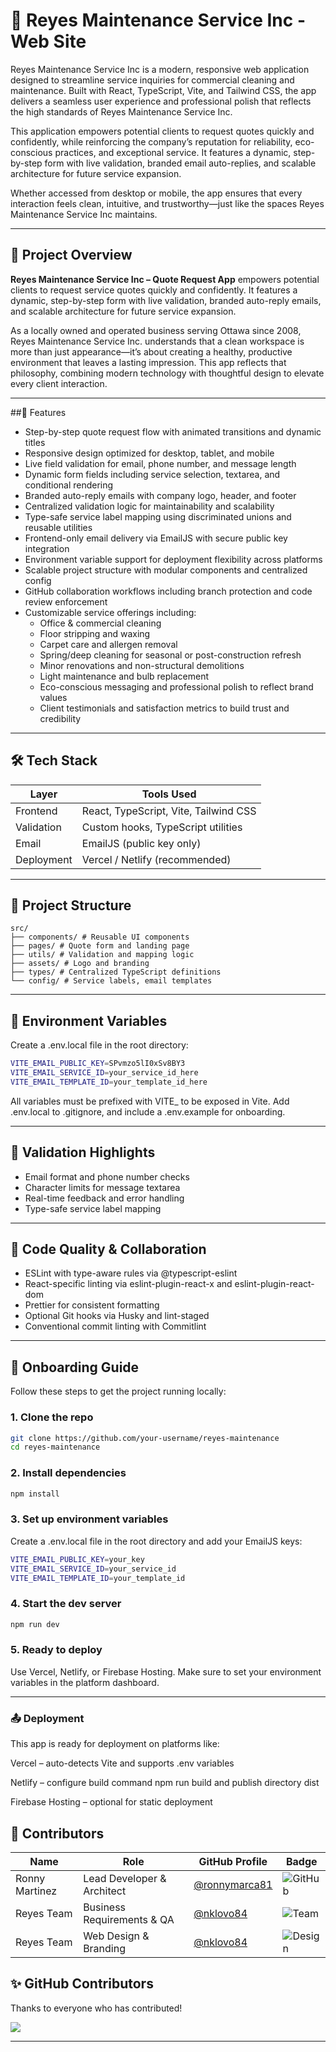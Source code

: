 # 🧼 Reyes Maintenance Service Inc - Web Site

Reyes Maintenance Service Inc is a modern, responsive web application designed to streamline service inquiries for commercial cleaning and maintenance. Built with React, TypeScript, Vite, and Tailwind CSS, the app delivers a seamless user experience and professional polish that reflects the high standards of Reyes Maintenance Service Inc.

This application empowers potential clients to request quotes quickly and confidently, while reinforcing the company’s reputation for reliability, eco-conscious practices, and exceptional service. It features a dynamic, step-by-step form with live validation, branded email auto-replies, and scalable architecture for future service expansion.

Whether accessed from desktop or mobile, the app ensures that every interaction feels clean, intuitive, and trustworthy—just like the spaces Reyes Maintenance Service Inc maintains.

---

## 🧼 Project Overview

**Reyes Maintenance Service Inc – Quote Request App** empowers potential clients to request service quotes quickly and confidently. It features a dynamic, step-by-step form with live validation, branded auto-reply emails, and scalable architecture for future service expansion.

As a locally owned and operated business serving Ottawa since 2008, Reyes Maintenance Service Inc. understands that a clean workspace is more than just appearance—it’s about creating a healthy, productive environment that leaves a lasting impression. This app reflects that philosophy, combining modern technology with thoughtful design to elevate every client interaction.

---

##🚀 Features

- Step-by-step quote request flow with animated transitions and dynamic titles
- Responsive design optimized for desktop, tablet, and mobile
- Live field validation for email, phone number, and message length
- Dynamic form fields including service selection, textarea, and conditional rendering
- Branded auto-reply emails with company logo, header, and footer
- Centralized validation logic for maintainability and scalability
- Type-safe service label mapping using discriminated unions and reusable utilities
- Frontend-only email delivery via EmailJS with secure public key integration
- Environment variable support for deployment flexibility across platforms
- Scalable project structure with modular components and centralized config
- GitHub collaboration workflows including branch protection and code review enforcement
- Customizable service offerings including:
  - Office & commercial cleaning
  - Floor stripping and waxing
  - Carpet care and allergen removal
  - Spring/deep cleaning for seasonal or post-construction refresh
  - Minor renovations and non-structural demolitions
  - Light maintenance and bulb replacement
  - Eco-conscious messaging and professional polish to reflect brand values
  - Client testimonials and satisfaction metrics to build trust and credibility

---

## 🛠️ Tech Stack

| Layer      | Tools Used                            |
| ---------- | ------------------------------------- |
| Frontend   | React, TypeScript, Vite, Tailwind CSS |
| Validation | Custom hooks, TypeScript utilities    |
| Email      | EmailJS (public key only)             |
| Deployment | Vercel / Netlify (recommended)        |

---

## 📁 Project Structure
```text
src/
├── components/ # Reusable UI components
├── pages/ # Quote form and landing page
├── utils/ # Validation and mapping logic
├── assets/ # Logo and branding
├── types/ # Centralized TypeScript definitions
└── config/ # Service labels, email templates
```
---

## 🔐 Environment Variables
Create a .env.local file in the root directory:
```bash
VITE_EMAIL_PUBLIC_KEY=SPvmzo5lI0xSv8BY3
VITE_EMAIL_SERVICE_ID=your_service_id_here
VITE_EMAIL_TEMPLATE_ID=your_template_id_here
```
All variables must be prefixed with VITE_ to be exposed in Vite.
Add .env.local to .gitignore, and include a .env.example for onboarding.

---

## 🧪 Validation Highlights

- Email format and phone number checks
- Character limits for message textarea
- Real-time feedback and error handling
- Type-safe service label mapping

---

## 🧼 Code Quality & Collaboration

- ESLint with type-aware rules via @typescript-eslint
- React-specific linting via eslint-plugin-react-x and eslint-plugin-react-dom
- Prettier for consistent formatting
- Optional Git hooks via Husky and lint-staged
- Conventional commit linting with Commitlint

---

## 🧭 Onboarding Guide

Follow these steps to get the project running locally:

### 1. Clone the repo

```bash
git clone https://github.com/your-username/reyes-maintenance
cd reyes-maintenance
```

### 2. Install dependencies

```bash
npm install
```

### 3. Set up environment variables

Create a .env.local file in the root directory and add your EmailJS keys:

```bash 
VITE_EMAIL_PUBLIC_KEY=your_key
VITE_EMAIL_SERVICE_ID=your_service_id
VITE_EMAIL_TEMPLATE_ID=your_template_id
```

### 4. Start the dev server

```bash 
npm run dev
```

### 5. Ready to deploy

Use Vercel, Netlify, or Firebase Hosting. Make sure to set your environment variables in the platform dashboard.

---

### 📤 Deployment
This app is ready for deployment on platforms like:

Vercel – auto-detects Vite and supports .env variables

Netlify – configure build command npm run build and publish directory dist

Firebase Hosting – optional for static deployment


## 🙌 Contributors

| Name        | Role                          | GitHub Profile                                  | Badge                                      |
|-------------|-------------------------------|--------------------------------------------------|--------------------------------------------|
| Ronny Martinez       | Lead Developer & Architect    | [@ronnymarca81](https://github.com/ronnymarca81)        | ![GitHub](https://img.shields.io/badge/Ronny-Martinez-dev-blue) |
| Reyes Team  | Business Requirements & QA    |[@nklovo84](https://github.com/nklovo84)                                               | ![Team](https://img.shields.io/badge/Nubia-Lovo-QA-green) |
| Reyes Team      | Web Design & Branding         | [@nklovo84](https://github.com/nklovo84)             | ![Design](https://img.shields.io/badge/Marlov-design-orange) |


## ✨ GitHub Contributors

Thanks to everyone who has contributed!

<a href="https://github.com/nklovo84/reyes-maintenance/graphs/contributors">
  <img src="https://contrib.rocks/image?repo=your-username/reyes-maintenance" />
</a>

---
